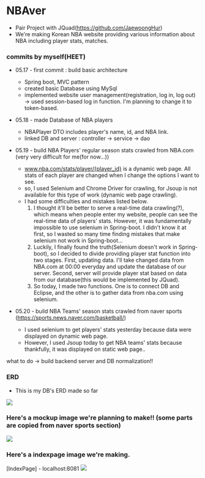 # NBAver

- Pair Project with JQuad(https://github.com/JaewoongHur)
- We're making Korean NBA website providing various information about NBA including player stats, matches.

### commits by myself(HEET)
- 05.17 - first commit : build basic architecture 
  - Spring boot, MVC pattern
  - created basic Database using MySql
  - implemented website user management(registration, log in, log out) -> used session-based log in function. I'm planning to change it to token-based. 

- 05.18 - made Database of NBA players
  - NBAPlayer DTO includes player's name, id, and NBA link. 
  - linked DB and server : controller -> service -> dao

- 05.19 - build NBA Players' regular season stats crawled from NBA.com (very very difficult for me(for now...))
  - www.nba.com/stats/player/{player_id} is a dynamic web page. All stats of each player are changed when I change the options I want to see.
  - so, I used Selenium and Chrome Driver for crawling, for Jsoup is not available for this type of work (dynamic web page crawling). 
  - I had some difficulties and mistakes listed below.
    1. I thought it'll be better to serve a real-time data crawling(?), which means when people enter my website, people can see the real-time data of players' stats. However, it was fundamentally impossible to use selenium in Spring-boot. I didn't know it at first, so I wasted so many time finding mistakes that make selenium not work in Spring-boot... 
    2. Luckily, I finally found the truth(Selenium doesn't work in Spring-boot), so I decided to divide providing player stat function into two stages. First, updating data. I'll take changed data from NBA.com at 00:00 everyday and update the database of our server. Second, server will provide player stat based on data from our database(this would be implemented by JQuad). 
    3. So today, I made two functions. One is to connect DB and Eclipse, and the other is to gather data from nba.com using selenium.

- 05.20 - build NBA Teams' season stats crawled from naver sports (https://sports.news.naver.com/basketball/)
  - I used selenium to get players' stats yesterday because data were displayed on dynamic web page.
  - However, I used Jsoup today to get NBA teams' stats because thankfully, it was displayed on static web page..

what to do -> build backend server and DB normalization!! 
### ERD
- This is my DB's ERD made so far
<img src="https://github.com/HEETHUB/NBAver/assets/113952597/1ddfd0a3-de90-47c8-a31b-1dcd0fabcde1">

### Here's a mockup image we're planning to make!! (some parts are copied from naver sports section)
<img src="https://github.com/HEETHUB/NBAver/assets/97331332/86893e6e-f9fd-420d-9379-03b6b82ce9ad">

### Here's a indexpage image we're making. 
[IndexPage] - localhost:8081
<img src="https://github.com/HEETHUB/NBAver/assets/97331332/24eba240-4b39-40e9-b5f8-c7212b56b2f3">

